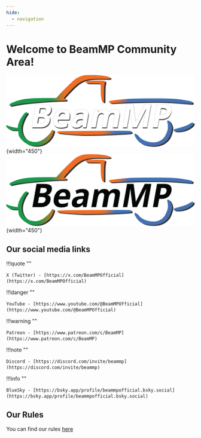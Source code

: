 ```yaml
---
hide:
  - navigation
---
```


# Welcome to BeamMP Community Area!
![BeamMP Multicolor-White](../../assets/content/BeamMP-Multi-WhtLtr-crop.png#only-dark){width="450"}
![BeamMP Multicolor-Black](../../assets/content/BeamMP-Multi-BlkLtr-crop.png#only-light){width="450"}

## Our social media links

!!!quote ""

    X (Twitter) - [https://x.com/BeamMPOfficial](https://x.com/BeamMPOfficial)

!!!danger ""

    YouTube - [https://www.youtube.com/@BeamMPOfficial](https://www.youtube.com/@BeamMPOfficial)

!!!warning ""

    Patreon - [https://www.patreon.com/c/BeamMP](https://www.patreon.com/c/BeamMP)

!!!note ""

    Discord - [https://discord.com/invite/beammp](https://discord.com/invite/beammp)

!!!info ""

    BlueSky - [https://bsky.app/profile/beammpofficial.bsky.social](https://bsky.app/profile/beammpofficial.bsky.social)

## Our Rules
You can find our rules [here](rules.md)
